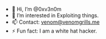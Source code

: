 - 👋 Hi, I’m @0xv3n0m
- 👀 I’m interested in Exploiting things.
- 📫 Contact: venom@venomgrills.me
- ⚡ Fun fact: I am a white hat hacker.

<!---
0xv3n0m/0xv3n0m is a ✨ special ✨ repository because its `README.md` (this file) appears on your GitHub profile.
You can click the Preview link to take a look at your changes.
--->
